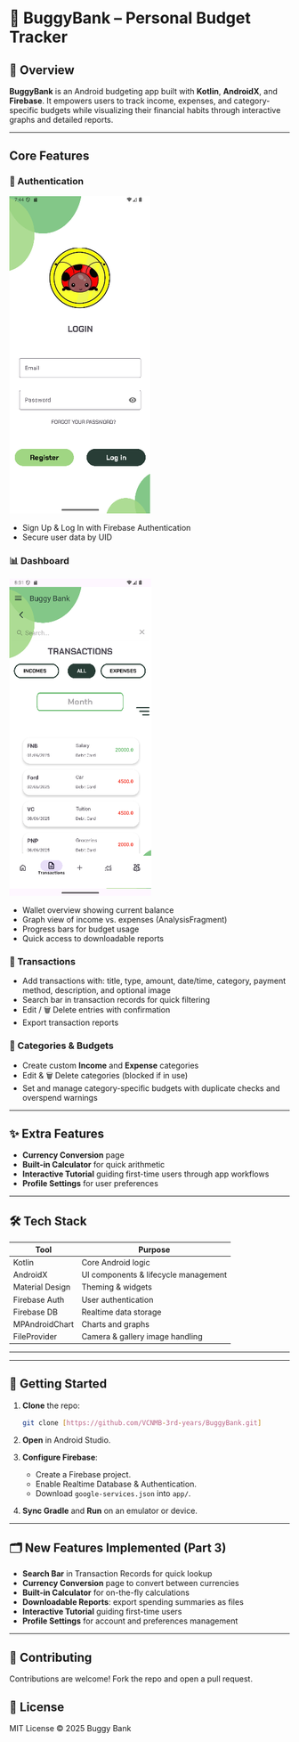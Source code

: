 # 🐞 BuggyBank – Personal Budget Tracker

## 📱 Overview

**BuggyBank** is an Android budgeting app built with **Kotlin**, **AndroidX**, and **Firebase**. It empowers users to track income, expenses, and category-specific budgets while visualizing their financial habits through interactive graphs and detailed reports.

---

## Core Features

### 🔐 Authentication
![Login Page](./LoginPage.png)

* Sign Up & Log In with Firebase Authentication
* Secure user data by UID

### 📊 Dashboard

![Transactions Records Page](./TransactionsPage.png)

* Wallet overview showing current balance
* Graph view of income vs. expenses (AnalysisFragment)
* Progress bars for budget usage
* Quick access to downloadable reports

### 📂 Transactions

* Add transactions with: title, type, amount, date/time, category, payment method, description, and optional image
* Search bar in transaction records for quick filtering
* Edit / 🗑 Delete entries with confirmation
* Export transaction reports

### 🧩 Categories & Budgets

* Create custom **Income** and **Expense** categories
* Edit & 🗑 Delete categories (blocked if in use)
* Set and manage category-specific budgets with duplicate checks and overspend warnings

---

## ✨ Extra Features

* **Currency Conversion** page
* **Built-in Calculator** for quick arithmetic
* **Interactive Tutorial** guiding first-time users through app workflows
* **Profile Settings** for user preferences

---

## 🛠 Tech Stack

| Tool            | Purpose                              |
| --------------- | ------------------------------------ |
| Kotlin          | Core Android logic                   |
| AndroidX        | UI components & lifecycle management |
| Material Design | Theming & widgets                    |
| Firebase Auth   | User authentication                  |
| Firebase DB     | Realtime data storage                |
| MPAndroidChart  | Charts and graphs                    |
| FileProvider    | Camera & gallery image handling      |

---

---

## 🔧 Getting Started

1. **Clone** the repo:

   ```bash
   git clone [https://github.com/VCNMB-3rd-years/BuggyBank.git]
   ```
2. **Open** in Android Studio.
3. **Configure Firebase**:

   * Create a Firebase project.
   * Enable Realtime Database & Authentication.
   * Download `google-services.json` into `app/`.
4. **Sync Gradle** and **Run** on an emulator or device.

---

## 🗂 New Features Implemented (Part 3)

* **Search Bar** in Transaction Records for quick lookup
* **Currency Conversion** page to convert between currencies
* **Built-in Calculator** for on-the-fly calculations
* **Downloadable Reports**: export spending summaries as files
* **Interactive Tutorial** guiding first-time users
* **Profile Settings** for account and preferences management

---

## 🤝 Contributing

Contributions are welcome! Fork the repo and open a pull request.

## 📄 License

MIT License © 2025 Buggy Bank
